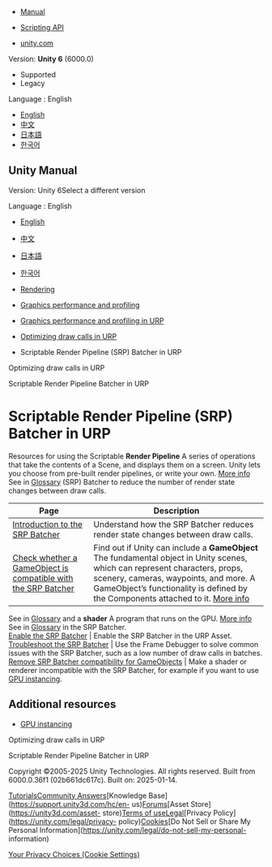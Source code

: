 [](https://docs.unity3d.com)

  * [Manual](../Manual/index.html)
  * [Scripting API](../ScriptReference/index.html)

  * [unity.com](https://unity.com/)

Version: **Unity 6** (6000.0)

  * Supported
  * Legacy

Language : English

  * [English](/Manual/SRPBatcher-landing.html)
  * [中文](/cn/current/Manual/SRPBatcher-landing.html)
  * [日本語](/ja/current/Manual/SRPBatcher-landing.html)
  * [한국어](/kr/current/Manual/SRPBatcher-landing.html)

[](https://docs.unity3d.com)

## Unity Manual

Version: Unity 6Select a different version

Language : English

  * [English](/Manual/SRPBatcher-landing.html)
  * [中文](/cn/current/Manual/SRPBatcher-landing.html)
  * [日本語](/ja/current/Manual/SRPBatcher-landing.html)
  * [한국어](/kr/current/Manual/SRPBatcher-landing.html)

  * [Rendering](rendering-and-post-processing.html)
  * [Graphics performance and profiling](graphics-performance-profiling.html)
  * [Graphics performance and profiling in URP](graphics-performance-and-profiling-in-urp.html)
  * [Optimizing draw calls in URP](reduce-draw-calls-landing-urp.html)
  * Scriptable Render Pipeline (SRP) Batcher in URP

[](reduce-draw-calls-landing-urp.html)

Optimizing draw calls in URP

[](SRPBatcher.html)

Scriptable Render Pipeline Batcher in URP

# Scriptable Render Pipeline (SRP) Batcher in URP

Resources for using the Scriptable **Render Pipeline** A series of operations
that take the contents of a Scene, and displays them on a screen. Unity lets
you choose from pre-built render pipelines, or write your own. [More
info](render-pipelines.html)  
See in [Glossary](Glossary.html#Renderpipeline) (SRP) Batcher to reduce the
number of render state changes between draw calls.

**Page** | **Description**  
---|---  
[Introduction to the SRP Batcher](SRPBatcher.html) | Understand how the SRP Batcher reduces render state changes between draw calls.  
[Check whether a GameObject is compatible with the SRP Batcher](SRPBatcher-Materials.html) | Find out if Unity can include a **GameObject** The fundamental object in Unity scenes, which can represent characters, props, scenery, cameras, waypoints, and more. A GameObject’s functionality is defined by the Components attached to it. [More info](class-GameObject.html)  
See in [Glossary](Glossary.html#GameObject) and a **shader** A program that
runs on the GPU. [More info](Shaders.html)  
See in [Glossary](Glossary.html#Shader) in the SRP Batcher.  
[Enable the SRP Batcher](SRPBatcher-Enable.html) | Enable the SRP Batcher in the URP Asset.  
[Troubleshoot the SRP Batcher](SRPBatcher-Profile.html) | Use the Frame Debugger to solve common issues with the SRP Batcher, such as a low number of draw calls in batches.  
[Remove SRP Batcher compatibility for GameObjects](SRPBatcher-Incompatible.html) | Make a shader or renderer incompatible with the SRP Batcher, for example if you want to use [GPU instancing](GPUInstancing.html).  
  
## Additional resources

  * [GPU instancing](GPUInstancing.html)

[](reduce-draw-calls-landing-urp.html)

Optimizing draw calls in URP

[](SRPBatcher.html)

Scriptable Render Pipeline Batcher in URP

Copyright ©2005-2025 Unity Technologies. All rights reserved. Built from
6000.0.36f1 (02b661dc617c). Built on: 2025-01-14.

[Tutorials](https://learn.unity.com/)[Community
Answers](https://answers.unity3d.com)[Knowledge
Base](https://support.unity3d.com/hc/en-
us)[Forums](https://forum.unity3d.com)[Asset Store](https://unity3d.com/asset-
store)[Terms of
use](https://docs.unity3d.com/Manual/TermsOfUse.html)[Legal](https://unity.com/legal)[Privacy
Policy](https://unity.com/legal/privacy-
policy)[Cookies](https://unity.com/legal/cookie-policy)[Do Not Sell or Share
My Personal Information](https://unity.com/legal/do-not-sell-my-personal-
information)

[Your Privacy Choices (Cookie Settings)](javascript:void\(0\);)


